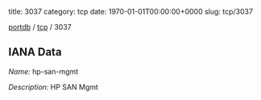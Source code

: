 title: 3037
category: tcp
date: 1970-01-01T00:00:00+0000
slug: tcp/3037

[portdb](/) / [tcp](/category/tcp.html) / 3037


## IANA Data

_Name:_ hp-san-mgmt

_Description:_ HP SAN Mgmt

